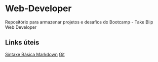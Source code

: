 # Web-Developer
Repositório para armazenar projetos e desafios do Bootcamp - Take Blip Web Developer

## Links úteis
[Sintaxe Básica Markdown](https://www.markdownguide.org/basic-syntax/)
[Git](https://git-scm.com/downloads)

